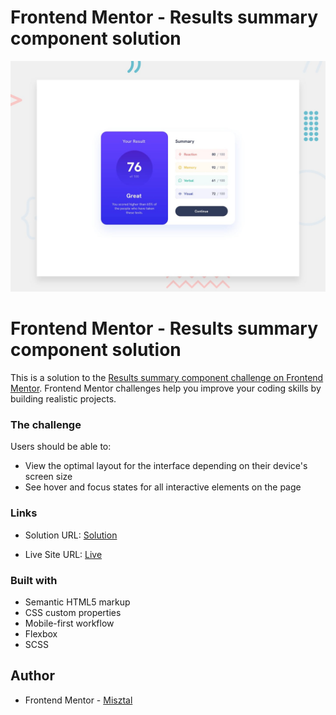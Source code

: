 # Frontend Mentor - Results summary component solution

![Design preview for the # Frontend Mentor - Results summary component solution](./design/desktop-preview.jpg)


# Frontend Mentor - Results summary component solution

This is a solution to the [Results summary component challenge on Frontend Mentor](https://www.frontendmentor.io/challenges/results-summary-component-CE_K6s0maV). Frontend Mentor challenges help you improve your coding skills by building realistic projects.

### The challenge

Users should be able to:

- View the optimal layout for the interface depending on their device's screen size
- See hover and focus states for all interactive elements on the page

### Links

- Solution URL: [Solution](https://github.com/Misztalo/summary-component)

- Live Site URL: [Live](https://misztalo.github.io/summary-component/)

### Built with

- Semantic HTML5 markup
- CSS custom properties
- Mobile-first workflow
- Flexbox
- SCSS

## Author

- Frontend Mentor - [Misztal](https://www.frontendmentor.io/profile/Misztalo)
